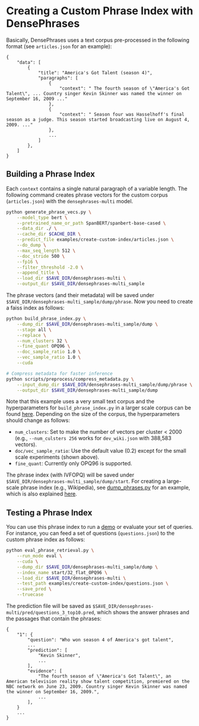 # Creating a Custom Phrase Index with DensePhrases

Basically, DensePhrases uses a text corpus pre-processed in the following format (see `articles.json` for an example):
```
{
    "data": [
        {
            "title": "America's Got Talent (season 4)",
            "paragraphs": [
                {
                    "context": " The fourth season of \"America's Got Talent\", ... Country singer Kevin Skinner was named the winner on September 16, 2009 ..."
                },
                {
                    "context": " Season four was Hasselhoff's final season as a judge. This season started broadcasting live on August 4, 2009. ..."
                },
                ...
            ]
        },
    ]
}
```

## Building a Phrase Index
Each `context` contains a single natural paragraph of a variable length. The following command creates phrase vectors for the custom corpus (`articles.json`) with the `densephrases-multi` model.

```bash
python generate_phrase_vecs.py \
    --model_type bert \
    --pretrained_name_or_path SpanBERT/spanbert-base-cased \
    --data_dir ./ \
    --cache_dir $CACHE_DIR \
    --predict_file examples/create-custom-index/articles.json \
    --do_dump \
    --max_seq_length 512 \
    --doc_stride 500 \
    --fp16 \
    --filter_threshold -2.0 \
    --append_title \
    --load_dir $SAVE_DIR/densephrases-multi \
    --output_dir $SAVE_DIR/densephrases-multi_sample
```
The phrase vectors (and their metadata) will be saved under `$SAVE_DIR/densephrases-multi_sample/dump/phrase`. Now you need to create a faiss index as follows:
```bash
python build_phrase_index.py \
    --dump_dir $SAVE_DIR/densephrases-multi_sample/dump \
    --stage all \
    --replace \
    --num_clusters 32 \
    --fine_quant OPQ96 \
    --doc_sample_ratio 1.0 \
    --vec_sample_ratio 1.0 \
    --cuda

# Compress metadata for faster inference
python scripts/preprocess/compress_metadata.py \
    --input_dump_dir $SAVE_DIR/densephrases-multi_sample/dump/phrase \
    --output_dir $SAVE_DIR/densephrases-multi_sample/dump
```
Note that this example uses a very small text corpus and the hyperparameters for `build_phrase_index.py` in a larger scale corpus can be found [here](https://github.com/princeton-nlp/DensePhrases/tree/main#densephrases-training-indexing-and-inference).
Depending on the size of the corpus, the hyperparameters should change as follows:
* `num_clusters`: Set to make the number of vectors per cluster < 2000 (e.g., `--num_culsters 256` works for `dev_wiki.json` with 388,583 vectors).
* `doc/vec_sample_ratio`: Use the default value (0.2) except for the small scale experiments (shown above).
* `fine_quant`: Currently only OPQ96 is supported.

The phrase index (with IVFOPQ) will be saved under `$SAVE_DIR/densephrases-multi_sample/dump/start`.
For creating a large-scale phrase index (e.g., Wikipedia), see [dump_phrases.py](https://github.com/princeton-nlp/DensePhrases/blob/main/scripts/parallel/dump_phrases.py) for an example, which is also explained [here](https://github.com/princeton-nlp/DensePhrases/tree/main#2-creating-a-phrase-index).

## Testing a Phrase Index
You can use this phrase index to run a [demo](https://github.com/princeton-nlp/DensePhrases/tree/main#playing-with-a-densephrases-demo) or evaluate your set of queries.
For instance, you can feed a set of questions (`questions.json`) to the custom phrase index as follows:
```bash
python eval_phrase_retrieval.py \
    --run_mode eval \
    --cuda \
    --dump_dir $SAVE_DIR/densephrases-multi_sample/dump \
    --index_name start/32_flat_OPQ96 \
    --load_dir $SAVE_DIR/densephrases-multi \
    --test_path examples/create-custom-index/questions.json \
    --save_pred \
    --truecase
```
The prediction file will be saved as `$SAVE_DIR/densephrases-multi/pred/questions_3_top10.pred`, which shows the answer phrases and the passages that contain the phrases:
```
{
    "1": {
        "question": "Who won season 4 of America's got talent",
        ...
        "prediction": [
            "Kevin Skinner",
            ...
        ],
        "evidence": [
            "The fourth season of \"America's Got Talent\", an American television reality show talent competition, premiered on the NBC network on June 23, 2009. Country singer Kevin Skinner was named the winner on September 16, 2009.",
            ...
        ],
    }
    ...
}
```
